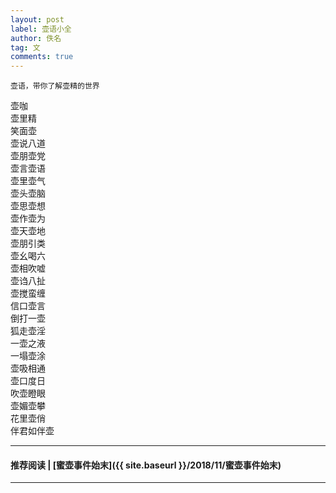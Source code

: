 ```yaml
---
layout: post
label: 壶语小全
author: 佚名
tag: 文
comments: true
---
```


    壶语，带你了解壶精的世界

壶咖
<br>壶里精
<br>笑面壶
<br>壶说八道
<br>壶朋壶党
<br>壶言壶语
<br>壶里壶气
<br>壶头壶脑
<br>壶思壶想
<br>壶作壶为
<br>壶天壶地
<br>壶朋引类
<br>壶幺喝六
<br>壶相吹嘘
<br>壶诌八扯
<br>壶搅蛮缠
<br>信口壶言
<br>倒打一壶
<br>狐走壶淫
<br>一壶之液
<br>一塌壶涂
<br>壶吸相通
<br>壶口度日
<br>吹壶瞪眼
<br>壶媚壶攀
<br>花里壶俏
<br>伴君如伴壶

---
#### 推荐阅读 | [蜜壶事件始末]({{ site.baseurl }}/2018/11/蜜壶事件始末)
---
